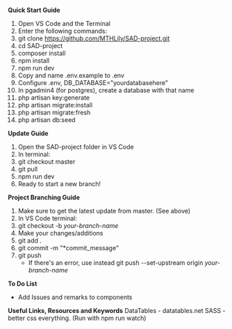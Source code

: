 **Quick Start Guide**

1. Open VS Code and the Terminal
2. Enter the following commands: 
3. git clone https://github.com/MTHLily/SAD-project.git
4. cd SAD-project
5. composer install
6. npm install
7. npm run dev
8. Copy and name .env.example to .env
9. Configure .env, DB_DATABASE="yourdatabasehere"
10. In pgadmin4 (for postgres), create a database with that name
11. php artisan key:generate
12. php artisan migrate:install
13. php artisan migrate:fresh
14. php artisan db:seed


**Update Guide**
1. Open the SAD-project folder in VS Code
2. In terminal:
3. git checkout master
4. git pull
5. npm run dev
6. Ready to start a new branch!


**Project Branching Guide**
1. Make sure to get the latest update from master. (See above)
2. In VS Code terminal:
3. git checkout -b *your-branch-name*
4. Make your changes/additions
5. git add .
6. git commit -m "*commit_message"
7. git push
    * If there's an error, use instead git push --set-upstream origin *your-branch-name*


**To Do List**
* Add Issues and remarks to components

**Useful Links, Resources and Keywords**
DataTables - datatables.net
SASS - better css everything. (Run with npm run watch)
